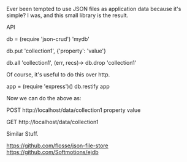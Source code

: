 

Ever been tempted to use JSON files as application data because it's simple? I was, and this small library is the result.

API

db = (require 'json-crud') 'mydb'

db.put 'collection1', {'property': 'value'}

db.all 'collection1', (err, recs)->
  db.drop 'collection1'

Of course, it's useful to do this over http.

app = (require 'express')()
db.restify app

Now we can do the above as:

POST http://localhost/data/collection1
property value

GET http://localhost/data/collection1

Similar Stuff.

https://github.com/flosse/json-file-store
https://github.com/Softmotions/ejdb

